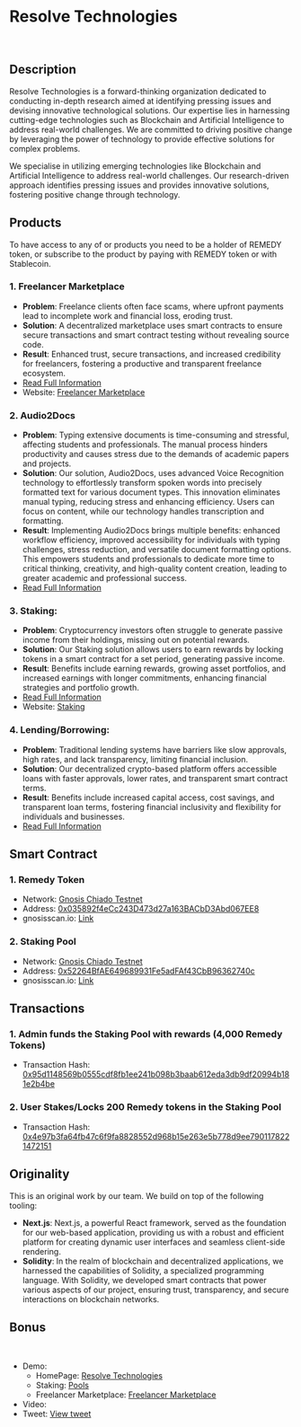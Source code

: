 # Resolve Technologies
 
## Description

Resolve Technologies is a forward-thinking organization dedicated to conducting in-depth research aimed at identifying pressing issues and devising innovative technological solutions. Our expertise lies in harnessing cutting-edge technologies such as Blockchain and Artificial Intelligence to address real-world challenges. We are committed to driving positive change by leveraging the power of technology to provide effective solutions for complex problems.

We specialise in utilizing emerging technologies like Blockchain and Artificial Intelligence to address real-world challenges. Our research-driven approach identifies pressing issues and provides innovative solutions, fostering positive change through technology.

## Products

To have access to any of or products you need to be a holder of REMEDY token, or subscribe to the product by paying with REMEDY token or with Stablecoin.

### 1. Freelancer Marketplace

- **Problem**: Freelance clients often face scams, where upfront payments lead to incomplete work and financial loss, eroding trust.
- **Solution**: A decentralized marketplace uses smart contracts to ensure secure transactions and smart contract testing without revealing source code.
- **Result**: Enhanced trust, secure transactions, and increased credibility for freelancers, fostering a productive and transparent freelance ecosystem.
- [Read Full Information](FreelancerMarketplace.md)
- Website: [Freelancer Marketplace](https://freelance-kaiketsu.vercel.app/)

### 2. Audio2Docs

- **Problem**: Typing extensive documents is time-consuming and stressful, affecting students and professionals. The manual process hinders productivity and causes stress due to the demands of academic papers and projects.
- **Solution**: Our solution, Audio2Docs, uses advanced Voice Recognition technology to effortlessly transform spoken words into precisely formatted text for various document types. This innovation eliminates manual typing, reducing stress and enhancing efficiency. Users can focus on content, while our technology handles transcription and formatting.
- **Result**: Implementing Audio2Docs brings multiple benefits: enhanced workflow efficiency, improved accessibility for individuals with typing challenges, stress reduction, and versatile document formatting options. This empowers students and professionals to dedicate more time to critical thinking, creativity, and high-quality content creation, leading to greater academic and professional success.
- [Read Full Information](Audio2Docs.md)
 
### 3. Staking:
- **Problem**: Cryptocurrency investors often struggle to generate passive income from their holdings, missing out on potential rewards.
- **Solution**: Our Staking solution allows users to earn rewards by locking tokens in a smart contract for a set period, generating passive income.
- **Result**: Benefits include earning rewards, growing asset portfolios, and increased earnings with longer commitments, enhancing financial strategies and portfolio growth.
- [Read Full Information](Staking.md)
- Website: [Staking](https://kaiketsu.vercel.app/pools)

### 4. **Lending/Borrowing**:
- **Problem**: Traditional lending systems have barriers like slow approvals, high rates, and lack transparency, limiting financial inclusion.
- **Solution**: Our decentralized crypto-based platform offers accessible loans with faster approvals, lower rates, and transparent smart contract terms.
- **Result**: Benefits include increased capital access, cost savings, and transparent loan terms, fostering financial inclusivity and flexibility for individuals and businesses.
- [Read Full Information](Lending.md)

## Smart Contract

### 1. Remedy Token
- Network: [Gnosis Chiado Testnet](https://gnosis-chiado.blockscout.com/)
- Address: [0x035892f4eCc243D473d27a163BACbD3Abd067EE8](https://gnosis-chiado.blockscout.com/token/0x035892f4eCc243D473d27a163BACbD3Abd067EE8)
- gnosisscan.io: [Link](https://gnosis-chiado.blockscout.com/token/0x035892f4eCc243D473d27a163BACbD3Abd067EE8)

### 2. Staking Pool
- Network: [Gnosis Chiado Testnet](https://gnosis-chiado.blockscout.com/)
- Address: [0x52264BfAE649689931Fe5adFAf43CbB96362740c](https://gnosis-chiado.blockscout.com/address/0x52264BfAE649689931Fe5adFAf43CbB96362740c)
- gnosisscan.io: [Link](https://gnosis-chiado.blockscout.com/address/0x52264BfAE649689931Fe5adFAf43CbB96362740c)
 
## Transactions

### 1. Admin funds the Staking Pool with rewards (4,000 Remedy Tokens)
- Transaction Hash: [0x95d1148569b0555cdf8fb1ee241b098b3baab612eda3db9df20994b181e2b4be](https://gnosis-chiado.blockscout.com/tx/0x95d1148569b0555cdf8fb1ee241b098b3baab612eda3db9df20994b181e2b4be)

### 2. User Stakes/Locks 200 Remedy tokens in the Staking Pool
- Transaction Hash: [0x4e97b3fa64fb47c6f9fa8828552d968b15e263e5b778d9ee7901178221472151](https://gnosis-chiado.blockscout.com/tx/0x4e97b3fa64fb47c6f9fa8828552d968b15e263e5b778d9ee7901178221472151)
 
## Originality

This is an original work by our team. We build on top of the following tooling:

- **Next.js**: Next.js, a powerful React framework, served as the foundation for our web-based application, providing us with a robust and efficient platform for creating dynamic user interfaces and seamless client-side rendering.
- **Solidity**: In the realm of blockchain and decentralized applications, we harnessed the capabilities of Solidity, a specialized programming language. With Solidity, we developed smart contracts that power various aspects of our project, ensuring trust, transparency, and secure interactions on blockchain networks.
 
## Bonus
 
- Demo:
  - HomePage: [Resolve Technologies](https://kaiketsu.vercel.app/)
  - Staking: [Pools](https://kaiketsu.vercel.app/pools)
  - Freelancer Marketplace: [Freelancer Marketplace](https://freelance-kaiketsu.vercel.app/)
- Video: <Link>
- Tweet: [View tweet](https://twitter.com/acedotsol/status/1704580016518947189?t=w1UmrHbwgbY2ZQdfredghQ&s=19)
